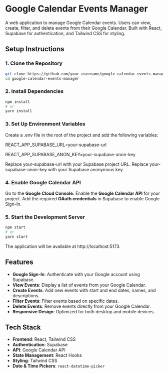 # Google Calendar Events Manager

A web application to manage Google Calendar events. Users can view, create, filter, and delete events from their Google Calendar. Built with React, Supabase for authentication, and Tailwind CSS for styling.

## Setup Instructions

### 1. Clone the Repository
```bash
git clone https://github.com/your-username/google-calendar-events-manager.git
cd google-calendar-events-manager
```

### 2. Install Dependencies
```bash
npm install
# or
yarn install
```

### 3. Set Up Environment Variables
Create a .env file in the root of the project and add the following variables:

REACT_APP_SUPABASE_URL=your-supabase-url

REACT_APP_SUPABASE_ANON_KEY=your-supabase-anon-key

Replace your-supabase-url with your Supabase project URL.
Replace your-supabase-anon-key with your Supabase anonymous key.

### 4. Enable Google Calendar API
Go to the **Google Cloud Console.**
Enable the **Google Calendar API** for your project.
Add the required **OAuth credentials** in Supabase to enable Google Sign-In.

### 5. Start the Development Server
```bash
npm start
# or
yarn start
```
The application will be available at http://localhost:5173.

## Features
- **Google Sign-In**: Authenticate with your Google account using Supabase.
- **View Events**: Display a list of events from your Google Calendar.
- **Create Events**: Add new events with start and end dates, names, and descriptions.
- **Filter Events**: Filter events based on specific dates.
- **Delete Events**: Remove events directly from your Google Calendar.
- **Responsive Design**: Optimized for both desktop and mobile devices.

## Tech Stack
- **Frontend**: React, Tailwind CSS
- **Authentication**: Supabase
- **API**: Google Calendar API
- **State Management**: React Hooks
- **Styling**: Tailwind CSS
- **Date & Time Pickers**: `react-datetime-picker`
